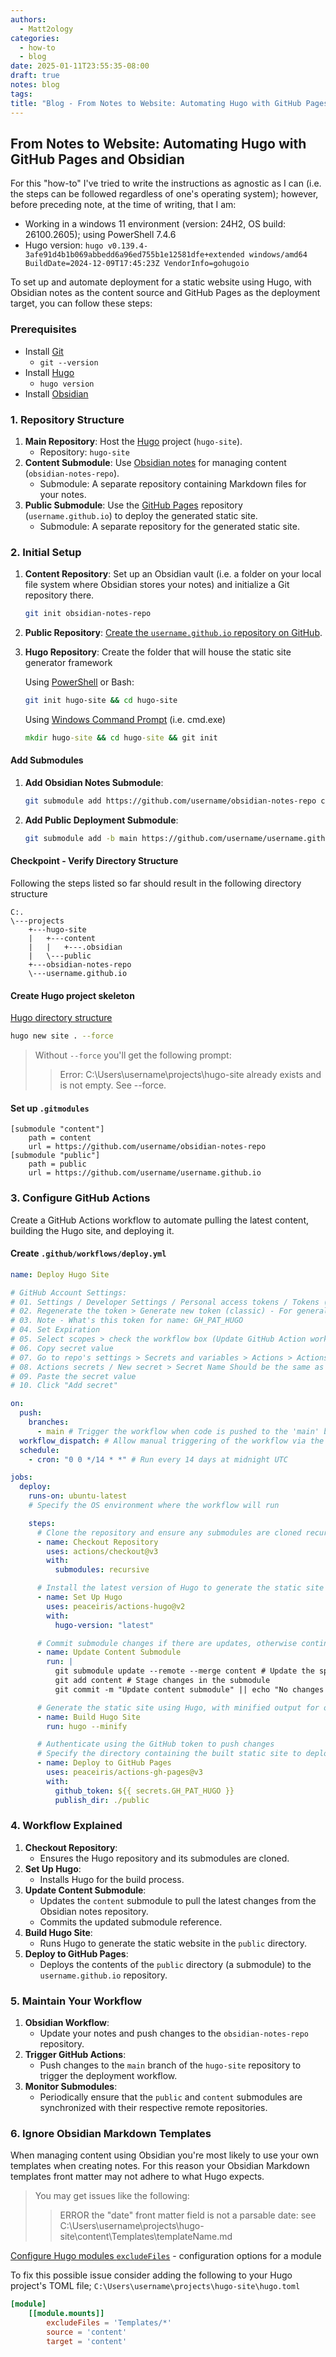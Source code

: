 ```yaml
---
authors:
  - Matt2ology
categories:
  - how-to
  - blog
date: 2025-01-11T23:55:35-08:00
draft: true
notes: blog
tags:
title: "Blog - From Notes to Website: Automating Hugo with GitHub Pages and Obsidian"
---
```


## From Notes to Website: Automating Hugo with GitHub Pages and Obsidian

For this "how-to" I've tried to write the instructions as agnostic as I can (i.e. the steps can be followed regardless of one's operating system); however, before preceding note, at the time of writing, that I am:

- Working in a windows 11 environment (version: 24H2, OS build: 26100.2605); using PowerShell 7.4.6
- Hugo version: `hugo v0.139.4-3afe91d4b1b069abbedd6a96ed755b1e12581dfe+extended windows/amd64 BuildDate=2024-12-09T17:45:23Z VendorInfo=gohugoio`

To set up and automate deployment for a static website using Hugo, with Obsidian notes as the content source and GitHub Pages as the deployment target, you can follow these steps:

### Prerequisites

- Install [Git](https://git-scm.com/downloads)
  - `git --version`
- Install [Hugo](https://gohugo.io/installation/)
  - `hugo version`
- Install [Obsidian](https://obsidian.md/download)

### 1. Repository Structure

1. **Main Repository**: Host the [Hugo](https://gohugo.io/) project (`hugo-site`).
   - Repository: `hugo-site`
2. **Content Submodule**: Use [Obsidian notes](https://obsidian.md/) for managing content (`obsidian-notes-repo`).
   - Submodule: A separate repository containing Markdown files for your notes.
3. **Public Submodule**: Use the [GitHub Pages](https://pages.github.com/) repository (`username.github.io`) to deploy the generated static site.
   - Submodule: A separate repository for the generated static site.

### 2. Initial Setup

1. **Content Repository**: Set up an Obsidian vault (i.e. a folder on your local file system where Obsidian stores your notes) and initialize a Git repository there.

   ```bash
   git init obsidian-notes-repo
   ```

2. **Public Repository**: [Create the `username.github.io` repository on GitHub](https://pages.github.com/).
3. **Hugo Repository**: Create the folder that will house the static site generator framework

   Using [PowerShell](https://learn.microsoft.com/en-us/powershell/scripting/install/installing-powershell-on-windows?view=powershell-7.4) or Bash:

   ```bash
   git init hugo-site && cd hugo-site
   ```

   Using [Windows Command Prompt](https://learn.microsoft.com/en-us/windows-server/administration/windows-commands/windows-commands) (i.e. cmd.exe)

   ```cmd
   mkdir hugo-site && cd hugo-site && git init
   ```

#### Add Submodules

1. **Add Obsidian Notes Submodule**:
   ```bash
   git submodule add https://github.com/username/obsidian-notes-repo content
   ```
2. **Add Public Deployment Submodule**:
   ```bash
   git submodule add -b main https://github.com/username/username.github.io public
   ```

#### Checkpoint - Verify Directory Structure

Following the steps listed so far should result in the following directory structure

```plaintext
C:.
\---projects
    +---hugo-site
    |   +---content
    |   |   +---.obsidian
    |   \---public
    +---obsidian-notes-repo
    \---username.github.io
```

#### Create Hugo project skeleton

[Hugo directory structure](https://gohugo.io/getting-started/directory-structure/)

```bash
hugo new site . --force
```

> Without `--force` you'll get the following prompt:
>
> > Error: C:\Users\username\projects\hugo-site already exists and is not empty. See --force.

#### Set up `.gitmodules`

```plaintext
[submodule "content"]
    path = content
    url = https://github.com/username/obsidian-notes-repo
[submodule "public"]
    path = public
    url = https://github.com/username/username.github.io
```

### 3. Configure GitHub Actions

Create a GitHub Actions workflow to automate pulling the latest content, building the Hugo site, and deploying it.

#### Create `.github/workflows/deploy.yml`

```yaml
name: Deploy Hugo Site

# GitHub Account Settings:
# 01. Settings / Developer Settings / Personal access tokens / Tokens (classic) > Personal access tokens (classic)
# 02. Regenerate the token > Generate new token (classic) - For general use
# 03. Note - What's this token for name: GH_PAT_HUGO
# 04. Set Expiration
# 05. Select scopes > check the workflow box (Update GitHub Action workflows)
# 06. Copy secret value
# 07. Go to repo's settings > Secrets and variables > Actions > Actions secrets and variables > Secrets tab > Repository secrets > New repository secret
# 08. Actions secrets / New secret > Secret Name Should be the same as when created: GH_PAT_HUGO
# 09. Paste the secret value
# 10. Click "Add secret"

on:
  push:
    branches:
      - main # Trigger the workflow when code is pushed to the 'main' branch
  workflow_dispatch: # Allow manual triggering of the workflow via the GitHub Actions UI
  schedule:
    - cron: "0 0 */14 * *" # Run every 14 days at midnight UTC

jobs:
  deploy:
    runs-on: ubuntu-latest
    # Specify the OS environment where the workflow will run

    steps:
      # Clone the repository and ensure any submodules are cloned recursively
      - name: Checkout Repository
        uses: actions/checkout@v3
        with:
          submodules: recursive

      # Install the latest version of Hugo to generate the static site
      - name: Set Up Hugo
        uses: peaceiris/actions-hugo@v2
        with:
          hugo-version: "latest"

      # Commit submodule changes if there are updates, otherwise continue
      - name: Update Content Submodule
        run: |
          git submodule update --remote --merge content # Update the specified submodule to its latest remote version and merge changes
          git add content # Stage changes in the submodule
          git commit -m "Update content submodule" || echo "No changes to commit"

      # Generate the static site using Hugo, with minified output for optimized performance
      - name: Build Hugo Site
        run: hugo --minify

      # Authenticate using the GitHub token to push changes
      # Specify the directory containing the built static site to deploy to GitHub Pages
      - name: Deploy to GitHub Pages
        uses: peaceiris/actions-gh-pages@v3
        with:
          github_token: ${{ secrets.GH_PAT_HUGO }}
          publish_dir: ./public
```

### 4. Workflow Explained

1. **Checkout Repository**:
   - Ensures the Hugo repository and its submodules are cloned.
2. **Set Up Hugo**:
   - Installs Hugo for the build process.
3. **Update Content Submodule**:
   - Updates the `content` submodule to pull the latest changes from the Obsidian notes repository.
   - Commits the updated submodule reference.
4. **Build Hugo Site**:
   - Runs Hugo to generate the static website in the `public` directory.
5. **Deploy to GitHub Pages**:
   - Deploys the contents of the `public` directory (a submodule) to the `username.github.io` repository.

### 5. Maintain Your Workflow

1. **Obsidian Workflow**:
   - Update your notes and push changes to the `obsidian-notes-repo` repository.
2. **Trigger GitHub Actions**:
   - Push changes to the `main` branch of the `hugo-site` repository to trigger the deployment workflow.
3. **Monitor Submodules**:
   - Periodically ensure that the `public` and `content` submodules are synchronized with their respective remote repositories.

### 6. Ignore Obsidian Markdown Templates

When managing content using Obsidian you're most likely to use your own templates when
creating notes. For this reason your Obsidian Markdown templates front matter may not
adhere to what Hugo expects.

> You may get issues like the following:
>
> > ERROR the "date" front matter field is not a parsable date: see C:\Users\username\projects\hugo-site\content\Templates\templateName.md

[Configure Hugo modules `excludeFiles`](https://gohugo.io/hugo-modules/configuration/#module-config-mounts) - configuration options for a module

To fix this possible issue consider adding the following to your Hugo project's TOML file; `C:\Users\username\projects\hugo-site\hugo.toml`

```toml
[module]
    [[module.mounts]]
        excludeFiles = 'Templates/*'
        source = 'content'
        target = 'content'
```

